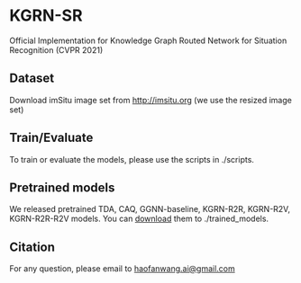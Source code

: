 # KGRN-SR
Official Implementation for Knowledge Graph Routed Network for Situation Recognition (CVPR 2021)

## Dataset
Download imSitu image set from http://imsitu.org (we use the resized image set)

## Train/Evaluate
To train or evaluate the models, please use the scripts in ./scripts.

## Pretrained models
We released pretrained TDA, CAQ, GGNN-baseline, KGRN-R2R, KGRN-R2V, KGRN-R2R-R2V models. You can [download](https://drive.google.com/drive/folders/1QSgklpRwHfQJxMHckk8n_i9RH3ICt6x9?usp=sharing) them to ./trained_models.

## Citation

For any question, please email to haofanwang.ai@gmail.com
